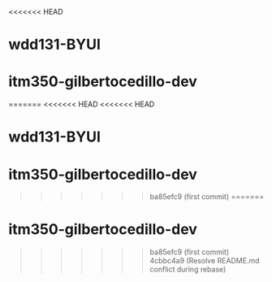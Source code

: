 <<<<<<< HEAD
# wdd131-BYUI
# itm350-gilbertocedillo-dev
=======
<<<<<<< HEAD
<<<<<<< HEAD
# wdd131-BYUI
# itm350-gilbertocedillo-dev
>>>>>>> ba85efc9 (first commit)
=======
# itm350-gilbertocedillo-dev
>>>>>>> ba85efc9 (first commit)
>>>>>>> 4cbbc4a9 (Resolve README.md conflict during rebase)

